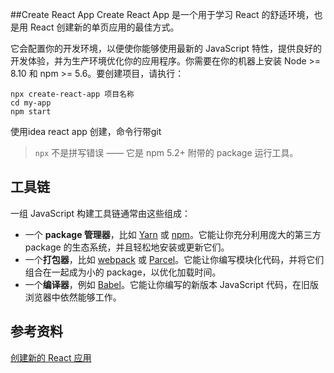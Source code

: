 ##Create React App
Create React App 是一个用于学习 React 的舒适环境，也是用 React 创建新的单页应用的最佳方式。

它会配置你的开发环境，以便使你能够使用最新的 JavaScript 特性，提供良好的开发体验，并为生产环境优化你的应用程序。你需要在你的机器上安装 Node >= 8.10 和 npm >= 5.6。要创建项目，请执行：
```shell
npx create-react-app 项目名称
cd my-app
npm start
```
使用idea react app 创建，命令行带git

>  `npx` 不是拼写错误 —— 它是 npm 5.2+ 附带的 package 运行工具。

## 工具链

一组 JavaScript 构建工具链通常由这些组成：

- 一个 **package 管理器**，比如 [Yarn](https://yarnpkg.com/) 或 [npm](https://www.npmjs.com/)。它能让你充分利用庞大的第三方 package 的生态系统，并且轻松地安装或更新它们。
- 一个**打包器**，比如 [webpack](https://webpack.js.org/) 或 [Parcel](https://parceljs.org/)。它能让你编写模块化代码，并将它们组合在一起成为小的 package，以优化加载时间。
- 一个**编译器**，例如 [Babel](https://babeljs.io/)。它能让你编写的新版本 JavaScript 代码，在旧版浏览器中依然能够工作。



## 参考资料

[创建新的 React 应用](https://zh-hans.reactjs.org/docs/create-a-new-react-app.html#more-flexible-toolchains)


